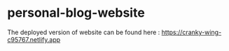 # personal-blog-website

The deployed version of website can be found here : https://cranky-wing-c95767.netlify.app